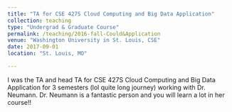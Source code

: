 ```yaml
---
title: "TA for CSE 427S Cloud Computing and Big Data Application"
collection: teaching
type: "Undergrad & Graduate Course"
permalink: /teaching/2016-fall-Could&Application
venue: "Washington University in St. Louis, CSE"
date: 2017-09-01
location: "St. Louis, MO"

---
```


I was the TA and head TA for CSE 427S Cloud Computing and Big Data Application for 3 semesters (lol quite long journey) working with Dr. Neumann. Dr. Neumann is a fantastic person and you will learn a lot in her course!!
